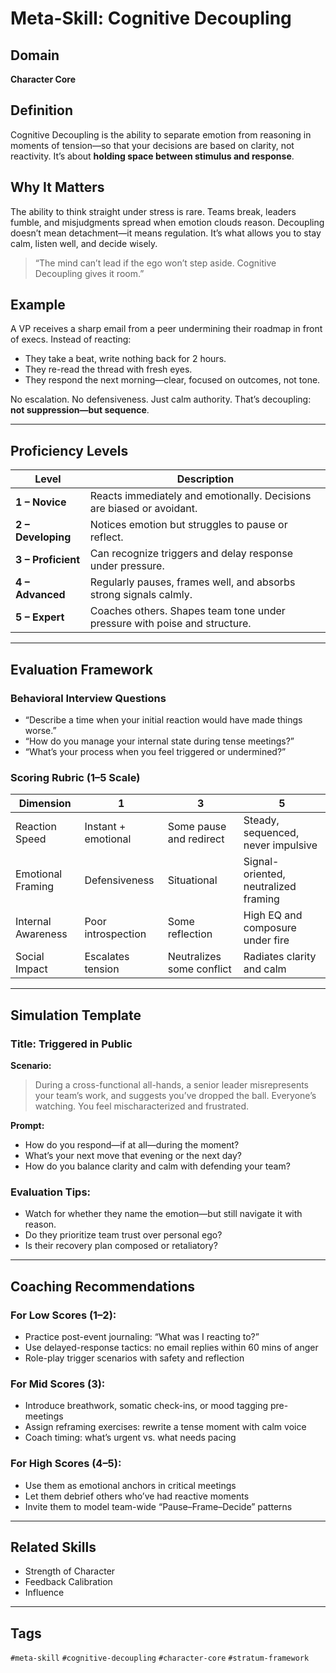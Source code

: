 # Meta-Skill: Cognitive Decoupling

## Domain
**Character Core**

## Definition
Cognitive Decoupling is the ability to separate emotion from reasoning in moments of tension—so that your decisions are based on clarity, not reactivity. It’s about **holding space between stimulus and response**.

## Why It Matters
The ability to think straight under stress is rare. Teams break, leaders fumble, and misjudgments spread when emotion clouds reason. Decoupling doesn’t mean detachment—it means regulation. It’s what allows you to stay calm, listen well, and decide wisely.

> “The mind can’t lead if the ego won’t step aside. Cognitive Decoupling gives it room.”

## Example
A VP receives a sharp email from a peer undermining their roadmap in front of execs. Instead of reacting:
- They take a beat, write nothing back for 2 hours.
- They re-read the thread with fresh eyes.
- They respond the next morning—clear, focused on outcomes, not tone.

No escalation. No defensiveness. Just calm authority. That’s decoupling: **not suppression—but sequence**.

---

## Proficiency Levels

| Level | Description |
|-------|-------------|
| **1 – Novice** | Reacts immediately and emotionally. Decisions are biased or avoidant. |
| **2 – Developing** | Notices emotion but struggles to pause or reflect. |
| **3 – Proficient** | Can recognize triggers and delay response under pressure. |
| **4 – Advanced** | Regularly pauses, frames well, and absorbs strong signals calmly. |
| **5 – Expert** | Coaches others. Shapes team tone under pressure with poise and structure. |

---

## Evaluation Framework

### Behavioral Interview Questions
- “Describe a time when your initial reaction would have made things worse.”
- “How do you manage your internal state during tense meetings?”
- “What’s your process when you feel triggered or undermined?”

### Scoring Rubric (1–5 Scale)
| Dimension | 1 | 3 | 5 |
|-----------|---|---|---|
| Reaction Speed | Instant + emotional | Some pause and redirect | Steady, sequenced, never impulsive |
| Emotional Framing | Defensiveness | Situational | Signal-oriented, neutralized framing |
| Internal Awareness | Poor introspection | Some reflection | High EQ and composure under fire |
| Social Impact | Escalates tension | Neutralizes some conflict | Radiates clarity and calm |

---

## Simulation Template

### Title: Triggered in Public

**Scenario:**
> During a cross-functional all-hands, a senior leader misrepresents your team’s work, and suggests you’ve dropped the ball. Everyone’s watching. You feel mischaracterized and frustrated.

**Prompt:**
- How do you respond—if at all—during the moment?
- What’s your next move that evening or the next day?
- How do you balance clarity and calm with defending your team?

### Evaluation Tips:
- Watch for whether they name the emotion—but still navigate it with reason.
- Do they prioritize team trust over personal ego?
- Is their recovery plan composed or retaliatory?

---

## Coaching Recommendations

### For Low Scores (1–2):
- Practice post-event journaling: “What was I reacting to?”
- Use delayed-response tactics: no email replies within 60 mins of anger
- Role-play trigger scenarios with safety and reflection

### For Mid Scores (3):
- Introduce breathwork, somatic check-ins, or mood tagging pre-meetings
- Assign reframing exercises: rewrite a tense moment with calm voice
- Coach timing: what’s urgent vs. what needs pacing

### For High Scores (4–5):
- Use them as emotional anchors in critical meetings
- Let them debrief others who’ve had reactive moments
- Invite them to model team-wide “Pause–Frame–Decide” patterns

---

## Related Skills
- Strength of Character
- Feedback Calibration
- Influence

---

## Tags
`#meta-skill` `#cognitive-decoupling` `#character-core` `#stratum-framework`

